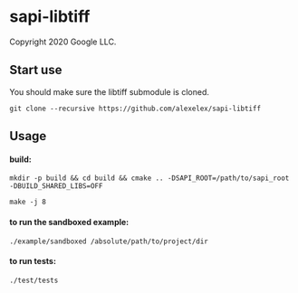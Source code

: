 # sapi-libtiff
Copyright 2020 Google LLC.

## Start use
You should make sure the libtiff submodule is cloned.

`git clone --recursive https://github.com/alexelex/sapi-libtiff`

## Usage

#### build:
`mkdir -p build && cd build && cmake .. -DSAPI_ROOT=/path/to/sapi_root -DBUILD_SHARED_LIBS=OFF`

`make -j 8`

#### to run the sandboxed example:
`./example/sandboxed /absolute/path/to/project/dir`

#### to run tests:
`./test/tests`
